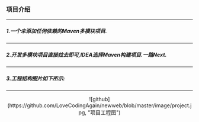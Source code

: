 ### 项目介绍
***
##### 1.一个未添加任何依赖的Maven多模块项目.
***
##### 2.开发多模块项目直接拉去即可,IDEA选择Maven构建项目.一路Next.
***
##### 3.工程结构图片如下所示:
***
<center>![github](https://github.com/LoveCodingAgain/newweb/blob/master/image/project.jpg, "项目工程图")</center>
       